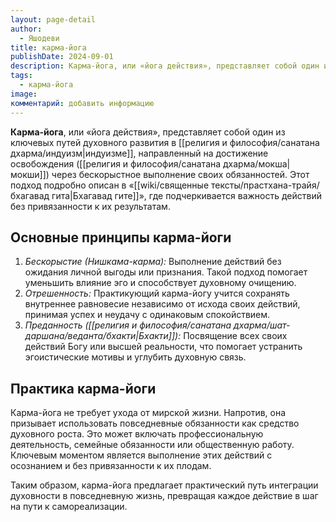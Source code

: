 ```yaml
---
layout: page-detail
author:
  - Яшодеви
title: карма-йога
publishDate: 2024-09-01
description: Карма-йога, или «йога действия», представляет собой один из ключевых путей духовного развития в индуизме, направленный на достижение освобождения (мокши) через бескорыстное выполнение своих обязанностей.
tags:
  - карма-йога
image: 
комментарий: добавить информацию
---
```

**Карма-йога**, или «йога действия», представляет собой один из ключевых путей духовного развития в [[религия и философия/санатана дхарма/индуизм|индуизме]], направленный на достижение освобождения ([[религия и философия/санатана дхарма/мокша|мокши]]) через бескорыстное выполнение своих обязанностей. Этот подход подробно описан в «[[wiki/священные тексты/прастхана-трайя/бхагавад гита|Бхагавад гите]]», где подчеркивается важность действий без привязанности к их результатам.

## Основные принципы карма-йоги
1. *Бескорыстие (Нишкама-карма):* Выполнение действий 
без ожидания личной выгоды или признания. Такой подход помогает уменьшить влияние эго и способствует духовному очищению.
2. *Отрешенность:* Практикующий карма-йогу учится сохранять
внутреннее равновесие независимо от исхода своих действий, принимая успех и неудачу с одинаковым спокойствием.
3. *Преданность ([[религия и философия/санатана дхарма/шат-даршана/веданта/бхакти|Бхакти]]):* Посвящение всех своих действий 
Богу или высшей реальности, что помогает устранить эгоистические мотивы и углубить духовную связь.
 
## Практика карма-йоги
Карма-йога не требует ухода от мирской жизни. Напротив, она призывает использовать повседневные обязанности как средство духовного роста. Это может включать профессиональную деятельность, семейные обязанности или общественную работу. Ключевым моментом является выполнение этих действий с осознанием и без привязанности к их плодам.

Таким образом, карма-йога предлагает практический путь интеграции духовности в повседневную жизнь, превращая каждое действие в шаг на пути к самореализации.

